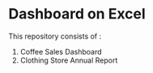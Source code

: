 # Dashboard on Excel

This repository consists of :

  1) Coffee Sales Dashboard
  2) Clothing Store Annual Report
